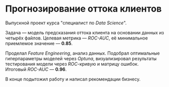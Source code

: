 # Прогнозирование оттока клиентов

Выпускной проект курса "специалист по *Data Science*".

Задача — модель предсказания оттока клиента на основании данных из четырёх файлов. Целевая метрика — *ROC-AUC*, её минимальное приемлемое значение — **0.85**.  

Проделал *Feature Engineering*, анализ данных. Подобрал оптимальные гиперпараметры моделей через *Optuna*, визуализировал результаты тестирования модели через *ROC*-кривую и матрицу ошибок.  
Итоговый *ROC-AUC* — **0.96**.

В конце подытожил работу и написал рекомендации бизнесу.
